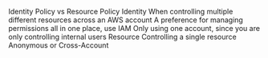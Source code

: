 Identity Policy vs Resource Policy
	Identity
		When controlling multiple different resources across an AWS account
		A preference for managing permissions all in one place, use IAM
		Only using one account, since you are only controlling internal users
	Resource
		Controlling a single resource
		Anonymous or Cross-Account